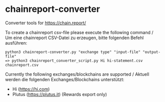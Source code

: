 # chainreport-converter
Converter tools for <https://chain.report/>

To create a chainreport csv-file please execute the following command / 
Um eine chainreport CSV-Datei zu erzeugen, bitte folgenden Befehl ausführen:

    python3 chainreport-converter.py "exchange type" "input-file" "output-file"
    => python3 chainreport_converter_script.py Hi hi-statement.csv chainreport.csv


Currently the following exchanges/blockchains are supported / 
Aktuell werden die folgenden Exchanges/Blockchains unterstützt:

- Hi (<https://hi.com>)
- Plutus (<https://plutus.it>) (Rewards export only)
